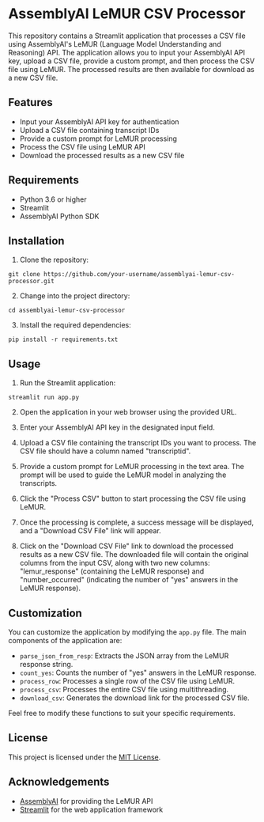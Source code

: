 # AssemblyAI LeMUR CSV Processor

This repository contains a Streamlit application that processes a CSV file using AssemblyAI's LeMUR (Language Model Understanding and Reasoning) API. The application allows you to input your AssemblyAI API key, upload a CSV file, provide a custom prompt, and then process the CSV file using LeMUR. The processed results are then available for download as a new CSV file.

## Features

- Input your AssemblyAI API key for authentication
- Upload a CSV file containing transcript IDs
- Provide a custom prompt for LeMUR processing
- Process the CSV file using LeMUR API
- Download the processed results as a new CSV file

## Requirements

- Python 3.6 or higher
- Streamlit
- AssemblyAI Python SDK

## Installation

1. Clone the repository:

```
git clone https://github.com/your-username/assemblyai-lemur-csv-processor.git
```

2. Change into the project directory:

```
cd assemblyai-lemur-csv-processor
```

3. Install the required dependencies:

```
pip install -r requirements.txt
```

## Usage

1. Run the Streamlit application:

```
streamlit run app.py
```

2. Open the application in your web browser using the provided URL.

3. Enter your AssemblyAI API key in the designated input field.

4. Upload a CSV file containing the transcript IDs you want to process. The CSV file should have a column named "transcriptid".

5. Provide a custom prompt for LeMUR processing in the text area. The prompt will be used to guide the LeMUR model in analyzing the transcripts.

6. Click the "Process CSV" button to start processing the CSV file using LeMUR.

7. Once the processing is complete, a success message will be displayed, and a "Download CSV File" link will appear.

8. Click on the "Download CSV File" link to download the processed results as a new CSV file. The downloaded file will contain the original columns from the input CSV, along with two new columns: "lemur_response" (containing the LeMUR response) and "number_occurred" (indicating the number of "yes" answers in the LeMUR response).

## Customization

You can customize the application by modifying the `app.py` file. The main components of the application are:

- `parse_json_from_resp`: Extracts the JSON array from the LeMUR response string.
- `count_yes`: Counts the number of "yes" answers in the LeMUR response.
- `process_row`: Processes a single row of the CSV file using LeMUR.
- `process_csv`: Processes the entire CSV file using multithreading.
- `download_csv`: Generates the download link for the processed CSV file.

Feel free to modify these functions to suit your specific requirements.

## License

This project is licensed under the [MIT License](LICENSE).

## Acknowledgements

- [AssemblyAI](https://www.assemblyai.com/) for providing the LeMUR API
- [Streamlit](https://streamlit.io/) for the web application framework